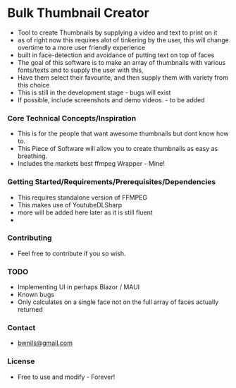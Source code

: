 ﻿# Bulk Thumbnail Creator

- Tool to create Thumbnails by supplying a video and text to print on it
- as of right now this requires alot of tinkering by the user, this will change overtime to a more user friendly experience
- built in face-detection and avoidance of putting text on top of faces
- The goal of this software is to make an array of thumbnails with various fonts/texts and to supply the user with this,
- Have them select their favourite, and then supply them with variety from this choice
- This is still in the development stage - bugs will exist
- If possible, include screenshots and demo videos. - to be added

### Core Technical Concepts/Inspiration

- This is for the people that want awesome thumbnails but dont know how to.
- This Piece of Software will allow you to create thumbnails as easy as breathing.
- Includes the markets best ffmpeg Wrapper - Mine!

### Getting Started/Requirements/Prerequisites/Dependencies

- This requires standalone version of FFMPEG
- This makes use of YoutubeDLSharp
- more will be added here later as it is still fluent
- 

### Contributing

- Feel free to contribute if you so wish.

### TODO

- Implementing UI in perhaps Blazor / MAUI
- Known bugs
- Only calculates on a single face not on the full array of faces actually returned

### Contact

- bwnils@gmail.com

### License
- Free to use and modify - Forever!


